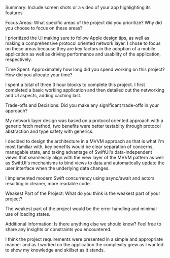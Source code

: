 Summary: Include screen shots or a video of your app highlighting its features

Focus Areas: What specific areas of the project did you prioritize? Why did you choose to focus on these areas?

I prioritized the UI making sure to follow Apple design tips, as well as making a comprehensive protocol oriented network layer. I chose to focus on these areas because they are key factors in the adoption of a mobile application as well as driving performance and usability of the application, respectively.

Time Spent: Approximately how long did you spend working on this project? How did you allocate your time?

I spent a total of three 3 hour blocks to complete this project. I first completed a basic working application and then detailed out the networking and UI aspects, adding caching last.

Trade-offs and Decisions: Did you make any significant trade-offs in your approach?

My network layer design was based on a protocol oriented approach with a generic fetch method, two benefits were better testabilty through protocol abstraction and type safety with generics.

I decided to design the architecture in a MVVM approach as that is what I'm most familiar with, key benefits would be clear separation of concerns, managable state, and taking advantage of SwiftUI's data-independent views that seamlessly align with the view layer of the MVVM pattern as well as SwiftUI's mechanisms to bind views to data and automatically update the user interface when the underlying data changes.

I implemented modern Swift concurrency using async/await and actors resulting in cleaner, more readable code. 

Weakest Part of the Project: What do you think is the weakest part of your project?

The weakest part of the project would be the error handling and minimal use of loading states.

Additional Information: Is there anything else we should know? Feel free to share any insights or constraints you encountered.

I think the project requirements were presented in a simple and appropriate manner and as I worked on the application the complexity grew as I wanted to show my knowledge and skillset as it stands.
